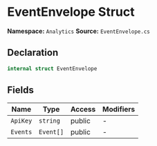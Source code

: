 # EventEnvelope Struct

**Namespace:** `Analytics`
**Source:** `EventEnvelope.cs`

## Declaration

```csharp
internal struct EventEnvelope
```

## Fields

| Name | Type | Access | Modifiers |
|------|------|--------|-----------|
| `ApiKey` | `string` | public | - |
| `Events` | `Event[]` | public | - |

